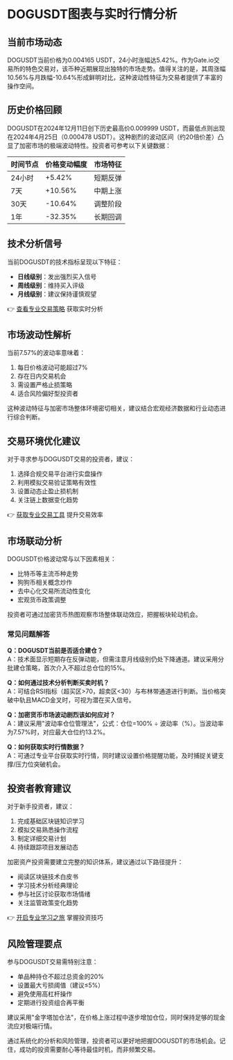 # DOGUSDT图表与实时行情分析

## 当前市场动态
DOGUSDT当前价格为0.004165 USDT，24小时涨幅达5.42%。作为Gate.io交易所的特色交易对，该币种近期展现出独特的市场走势。值得关注的是，其周涨幅10.56%与月跌幅-10.64%形成鲜明对比，这种波动性特征为交易者提供了丰富的操作空间。

## 历史价格回顾
DOGUSDT在2024年12月11日创下历史最高价0.009999 USDT，而最低点则出现在2024年4月25日（0.000478 USDT）。这种剧烈的波动区间（约20倍价差）凸显了加密市场的极端波动特性。投资者可参考以下关键数据：

| 时间节点 | 价格变动幅度 | 市场特征 |
|----------|--------------|----------|
| 24小时   | +5.42%       | 短期反弹 |
| 7天      | +10.56%      | 中期上涨 |
| 30天     | -10.64%      | 调整阶段 |
| 1年      | -32.35%      | 长期回调 |

## 技术分析信号
当前DOGUSDT的技术指标呈现以下特征：
- **日线级别**：发出强烈买入信号
- **周线级别**：维持买入评级
- **月线级别**：建议保持谨慎观望

👉 [查看专业交易策略](https://bit.ly/okx_welcome) 获取实时分析

## 市场波动性解析
当前7.57%的波动率意味着：
1. 每日价格波动可能超过7%
2. 存在日内交易机会
3. 需设置严格止损策略
4. 适合风险偏好型投资者

这种波动特征与加密市场整体环境密切相关，建议结合宏观经济数据和行业动态进行综合判断。

## 交易环境优化建议
对于寻求参与DOGUSDT交易的投资者，建议：
1. 选择合规交易平台进行实盘操作
2. 利用模拟交易验证策略有效性
3. 设置动态止盈止损机制
4. 关注链上数据变化趋势

👉 [获取专业交易工具](https://bit.ly/okx_welcome) 提升交易效率

## 市场联动分析
DOGUSDT价格波动常与以下因素相关：
- 比特币等主流币种走势
- 狗狗币相关概念炒作
- 去中心化交易所流动性变化
- 宏观货币政策调整

投资者可通过加密货币热图观察市场整体联动效应，把握板块轮动机会。

### 常见问题解答

**Q：DOGUSDT当前是否适合建仓？**  
A：技术面显示短期存在反弹动能，但需注意月线级别仍处下降通道。建议采用分批建仓策略，首次介入不超过总仓位的15%。

**Q：如何通过技术分析判断买卖时机？**  
A：可结合RSI指标（超买区>70，超卖区<30）与布林带通道进行判断。当价格突破中轨且MACD金叉时，可视为潜在买入信号。

**Q：加密货币市场波动剧烈该如何应对？**  
A：建议采用"波动率仓位管理法"，公式：仓位=100% ÷ 波动率（%）。当波动率为7.57%时，对应最大仓位约13.2%。

**Q：如何获取实时行情数据？**  
A：可通过专业平台获取实时行情，同时建议设置价格提醒功能，及时捕捉关键支撑/压力位突破机会。

## 投资者教育建议
对于新手投资者，建议：
1. 完成基础区块链知识学习
2. 模拟交易熟悉操作流程
3. 制定详细交易计划
4. 持续跟踪项目发展动态

加密资产投资需要建立完整的知识体系，建议通过以下路径提升：
- 阅读区块链技术白皮书
- 学习技术分析经典理论
- 参与社区讨论获取市场情绪
- 关注监管政策变化趋势

👉 [开启专业学习之旅](https://bit.ly/okx_welcome) 掌握投资技巧

## 风险管理要点
参与DOGUSDT交易需特别注意：
- 单品种持仓不超过总资金的20%
- 设置最大亏损阈值（建议≤5%）
- 避免使用高杠杆操作
- 定期进行投资组合再平衡

建议采用"金字塔加仓法"，在价格上涨过程中逐步增加仓位，同时保持足够的现金流应对极端行情。

通过系统化的分析和风险管理，投资者可以更好地把握DOGUSDT的市场机会。记住，成功的投资需要耐心等待最佳时机，而非频繁交易。